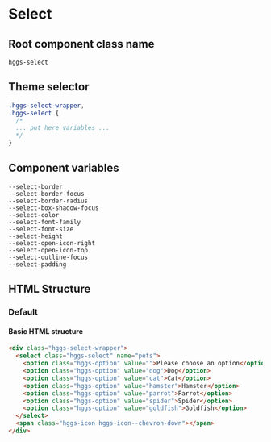 # Select

## Root component class name

`hggs-select`

## Theme selector

```css
.hggs-select-wrapper,
.hggs-select {
  /*
  ... put here variables ...
  */
}
```

## Component variables

```
--select-border
--select-border-focus
--select-border-radius
--select-box-shadow-focus
--select-color
--select-font-family
--select-font-size
--select-height
--select-open-icon-right
--select-open-icon-top
--select-outline-focus
--select-padding
```

## HTML Structure

### Default

#### Basic HTML structure

```html
<div class="hggs-select-wrapper">
  <select class="hggs-select" name="pets">
    <option class="hggs-option" value="">Please choose an option</option>
    <option class="hggs-option" value="dog">Dog</option>
    <option class="hggs-option" value="cat">Cat</option>
    <option class="hggs-option" value="hamster">Hamster</option>
    <option class="hggs-option" value="parrot">Parrot</option>
    <option class="hggs-option" value="spider">Spider</option>
    <option class="hggs-option" value="goldfish">Goldfish</option>
  </select>
  <span class="hggs-icon hggs-icon--chevron-down"></span>
</div>
```

